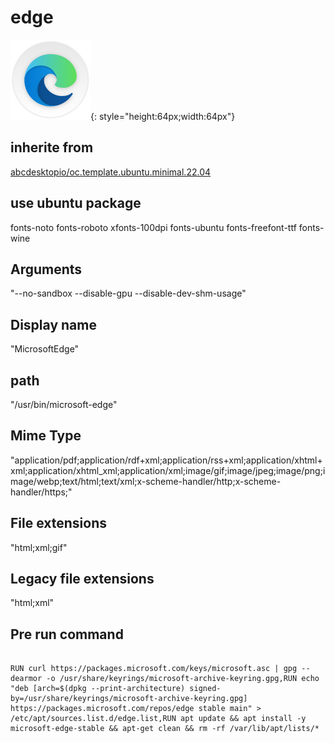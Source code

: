 # edge
![circle_microsoft-edge.svg](/applications/icons/circle_microsoft-edge.svg){: style="height:64px;width:64px"}
## inherite from
[abcdesktopio/oc.template.ubuntu.minimal.22.04](abcdesktopio/oc.template.ubuntu.minimal.22.04.md)
## use ubuntu package
fonts-noto fonts-roboto xfonts-100dpi fonts-ubuntu fonts-freefont-ttf fonts-wine
## Arguments
"--no-sandbox --disable-gpu --disable-dev-shm-usage"
## Display name
"MicrosoftEdge"
## path
"/usr/bin/microsoft-edge"
## Mime Type
"application/pdf;application/rdf+xml;application/rss+xml;application/xhtml+xml;application/xhtml_xml;application/xml;image/gif;image/jpeg;image/png;image/webp;text/html;text/xml;x-scheme-handler/http;x-scheme-handler/https;"
## File extensions
"html;xml;gif"
## Legacy file extensions
"html;xml"
## Pre run command

```

RUN curl https://packages.microsoft.com/keys/microsoft.asc | gpg --dearmor -o /usr/share/keyrings/microsoft-archive-keyring.gpg,RUN echo "deb [arch=$(dpkg --print-architecture) signed-by=/usr/share/keyrings/microsoft-archive-keyring.gpg] https://packages.microsoft.com/repos/edge stable main" > /etc/apt/sources.list.d/edge.list,RUN apt update && apt install -y microsoft-edge-stable && apt-get clean && rm -rf /var/lib/apt/lists/*
```
